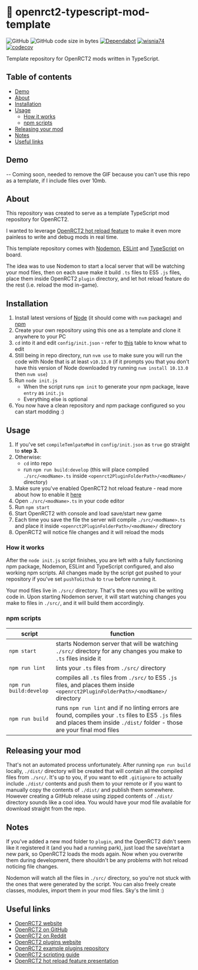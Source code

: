 # 🎢 openrct2-typescript-mod-template
![GitHub](https://img.shields.io/github/license/wisnia74/openrct2-typescript-mod-template) ![GitHub code size in bytes](https://img.shields.io/github/languages/code-size/wisnia74/openrct2-typescript-mod-template) [![Dependabot](https://badgen.net/badge/Dependabot/enabled/green?icon=dependabot)](https://dependabot.com/) [![wisnia74](https://circleci.com/gh/wisnia74/openrct2-typescript-mod-template/tree/master.svg?style=shield)](https://app.circleci.com/pipelines/github/wisnia74/openrct2-typescript-mod-template?branch=master) [![codecov](https://codecov.io/gh/wisnia74/openrct2-typescript-mod-template/branch/master/graph/badge.svg)](https://codecov.io/gh/wisnia74/openrct2-typescript-mod-template)

Template repository for OpenRCT2 mods written in TypeScript.

## Table of contents
  * [Demo](#demo)
  * [About](#about)
  * [Installation](#installation)
  * [Usage](#usage)
     * [How it works](#how-it-works)
     * [npm scripts](#npm-scripts)
  * [Releasing your mod](#releasing-your-mod)
  * [Notes](#notes)
  * [Useful links](#useful-links)

## Demo
-- Coming soon, needed to remove the GIF because you can't use this repo as a template, if I include files over 10mb.

## About

This repository was created to serve as a template TypeScript mod repository for OpenRCT2.

I wanted to leverage [OpenRCT2 hot reload feature](https://github.com/OpenRCT2/OpenRCT2/blob/develop/distribution/scripting.md#writing-scripts) to make it even more painless to write and debug mods in real time.

This template repository comes with [Nodemon](https://nodemon.io/), [ESLint](https://eslint.org/) and [TypeScript](https://www.typescriptlang.org/) on board.

The idea was to use Nodemon to start a local server that will be watching your mod files, then on each save make it build `.ts` files to ES5 `.js` files, place them inside OpenRCT2 `plugin` directory, and let hot reload feature do the rest (i.e. reload the mod in-game).

## Installation

1. Install latest versions of [Node](https://nodejs.org/en/) (it should come with `nvm` package) and [npm](https://www.npmjs.com/get-npm)
2. Create your own repository using this one as a template and clone it anywhere to your PC
3. `cd` into it and edit `config/init.json` - refer to [this](https://github.com/wisnia74/openrct2-typescript-mod-template/tree/master/config) table to know what to edit
4. Still being in repo directory, run `nvm use` to make sure you will run the code with Node that is at least `v10.13.0` (if it prompts you that you don't have this version of Node downloaded try running `nvm install 10.13.0` then `nvm use`)
5. Run `node init.js`
  	* When the script runs `npm init` to generate your npm package, leave `entry` as `init.js`
  	* Everything else is optional
6. You now have a clean repository and npm package configured so you can start modding :)

## Usage

1. If you've set `compileTemlpateMod` in `config/init.json` as `true` go straight to  **step 3.**
2. Otherwise:
	* `cd` into repo
	* run `npm run build:develop` (this will place compiled `./src/<modName>.ts` inside `<openrct2PluginFolderPath>/<modName>/` directory)
3. Make sure you've enabled OpenRCT2 hot reload feature - read more about how to enable it [here](https://github.com/wisnia74/openrct2-typescript-mod-template/blob/master/demo.gif)
4. Open `./src/<modName>.ts` in your code editor
5. Run `npm start`
6. Start OpenRCT2 with console and load save/start new game
7. Each time you save the file the server will compile `./src/<modName>.ts` and place it inside `<openrct2PluginFolderPath>/<modName>/` directory
8. OpenRCT2 will notice file changes and it will reload the mods

### How it works
After the `node init.js` script finishes, you are left with a fully functioning npm package, Nodemon, ESLint and TypeScript configured, and also working npm scripts. All changes made by the script got pushed to your repository if you've set `pushToGithub` to `true` before running it.

Your mod files live in `./src/` directory. That's the ones you will be writing code in. 
Upon starting Nodemon server, it will start watching changes you make to files in `./src/`, and it will build them accordingly.

### npm scripts

|script|function|
|--|--|
|`npm start`|starts Nodemon server that will be watching `./src/` directory for any changes you make to `.ts` files inside it|
|`npm run lint`|lints your `.ts` files from `./src/` directory|
|`npm run build:develop`|compiles all `.ts` files from `./src/` to ES5 `.js` files, and places them inside `<openrct2PluginFolderPath>/<modName>/` directory|
|`npm run build`|runs `npm run lint` and if no linting errors are found, compiles your `.ts` files to ES5 `.js` files and places them inside `./dist/` folder - those are your final mod files|

## Releasing your mod

That's not an automated process unfortunately.
After running `npm run build` locally, `./dist/` directory will be created that will contain all the compiled files from `./src/`.
It's up to you, if you want to edit `.gitignore` to actually include `./dist/` contents and push them to your remote or if you want to manually copy the contents of `./dist/` and publish them somewhere. However creating a GitHub release using zipped contents of `./dist/` directory sounds like a cool idea. You would have your mod file available for download straight from the repo.

## Notes

If you've added a new mod folder to `plugin`, and the OpenRCT2 didn't seem like it registered it (and you had a running park), just load the save/start a new park, so OpenRCT2 loads the mods again. Now when you overwrite them during development, there shouldn't be any problems with hot reload noticing file changes.

Nodemon will watch all the files in `./src/` directory, so you're not stuck with the ones that were generated by the script. You can also freely create classes, modules, import them in your mod files. Sky's the limit :)

## Useful links

- [OpenRCT2 website](https://openrct2.io/)
- [OpenRCT2 on GitHub](https://github.com/OpenRCT2)
- [OpenRCT2 on Reddit](https://www.reddit.com/r/openrct2)
- [OpenRCT2 plugins website](https://openrct2plugins.org/)
- [OpenRCT2 example plugins repository](https://github.com/OpenRCT2/plugin-samples)
- [OpenRCT2 scripting guide](https://github.com/OpenRCT2/OpenRCT2/blob/develop/distribution/scripting.md)
- [OpenRCT2 hot reload feature presentation](https://www.youtube.com/watch?v=jmjWzEhmDjk)
